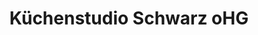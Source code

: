 ---
title: "Küchenstudio Schwarz oHG"
url: /kirchweidach/kuechenstudio-schwarz-ohg/
shop: Küchen
---